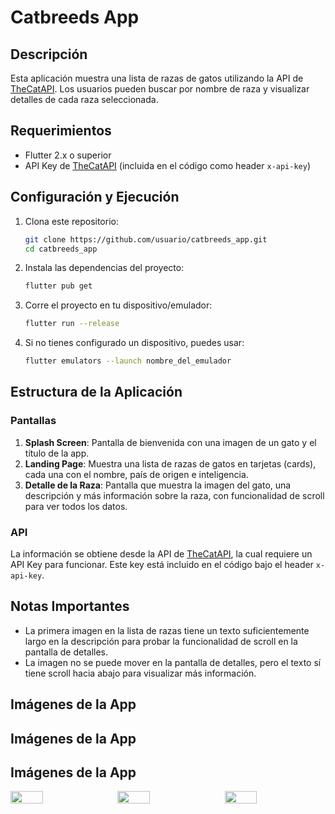 # Catbreeds App

## Descripción

Esta aplicación muestra una lista de razas de gatos utilizando la API de [TheCatAPI](https://api.thecatapi.com/v1/breeds). Los usuarios pueden buscar por nombre de raza y visualizar detalles de cada raza seleccionada. 

## Requerimientos

- Flutter 2.x o superior
- API Key de [TheCatAPI](https://thecatapi.com) (incluida en el código como header `x-api-key`)

## Configuración y Ejecución

1. Clona este repositorio:
    ```bash
    git clone https://github.com/usuario/catbreeds_app.git
    cd catbreeds_app
    ```

2. Instala las dependencias del proyecto:
    ```bash
    flutter pub get
    ```

3. Corre el proyecto en tu dispositivo/emulador:
    ```bash
    flutter run --release
    ```

4. Si no tienes configurado un dispositivo, puedes usar:
    ```bash
    flutter emulators --launch nombre_del_emulador
    ```

## Estructura de la Aplicación

### Pantallas

1. **Splash Screen**: Pantalla de bienvenida con una imagen de un gato y el título de la app.
2. **Landing Page**: Muestra una lista de razas de gatos en tarjetas (cards), cada una con el nombre, país de origen e inteligencia.
3. **Detalle de la Raza**: Pantalla que muestra la imagen del gato, una descripción y más información sobre la raza, con funcionalidad de scroll para ver todos los datos.

### API

La información se obtiene desde la API de [TheCatAPI](https://developers.thecatapi.com/), la cual requiere un API Key para funcionar. Este key está incluido en el código bajo el header `x-api-key`.

## Notas Importantes

- La primera imagen en la lista de razas tiene un texto suficientemente largo en la descripción para probar la funcionalidad de scroll en la pantalla de detalles.
- La imagen no se puede mover en la pantalla de detalles, pero el texto sí tiene scroll hacia abajo para visualizar más información.

## Imágenes de la App

## Imágenes de la App

## Imágenes de la App

<p style="display: flex; justify-content: space-between; align-items: center;">
  <img src="https://github.com/user-attachments/assets/7c156d33-ff28-478b-ba24-18a68c27ed11" width="32%" />
  <img src="https://github.com/user-attachments/assets/dfa8020e-f619-43f7-99ce-5ab5aefdab93" width="32%" />
  <img src="https://github.com/user-attachments/assets/80e071dc-0b50-4c82-b421-9e3e5e3ad3de" width="32%" />
</p>




